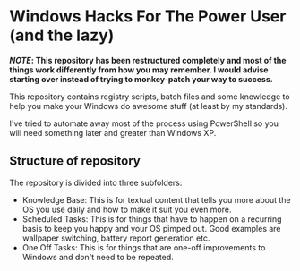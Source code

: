 # Windows Hacks For The Power User (and the lazy)

**_NOTE_: This repository has been restructured completely and most of the things work differently from how you may remember. I would advise starting over instead of trying to monkey-patch your way to success.**

This repository contains registry scripts, batch files and some knowledge to help you make your Windows do awesome stuff (at least by my standards).

I've tried to automate away most of the process using PowerShell so you will need something later and greater than Windows XP.

## Structure of repository

The repository is divided into three subfolders:

- Knowledge Base:
  This is for textual content that tells you more about the OS you use daily and how to make it suit you even more.
- Scheduled Tasks:
  This is for things that have to happen on a recurring basis to keep you happy and your OS pimped out. Good examples are wallpaper switching, battery report generation etc.
- One Off Tasks:
  This is for things that are one-off improvements to Windows and don't need to be repeated.
